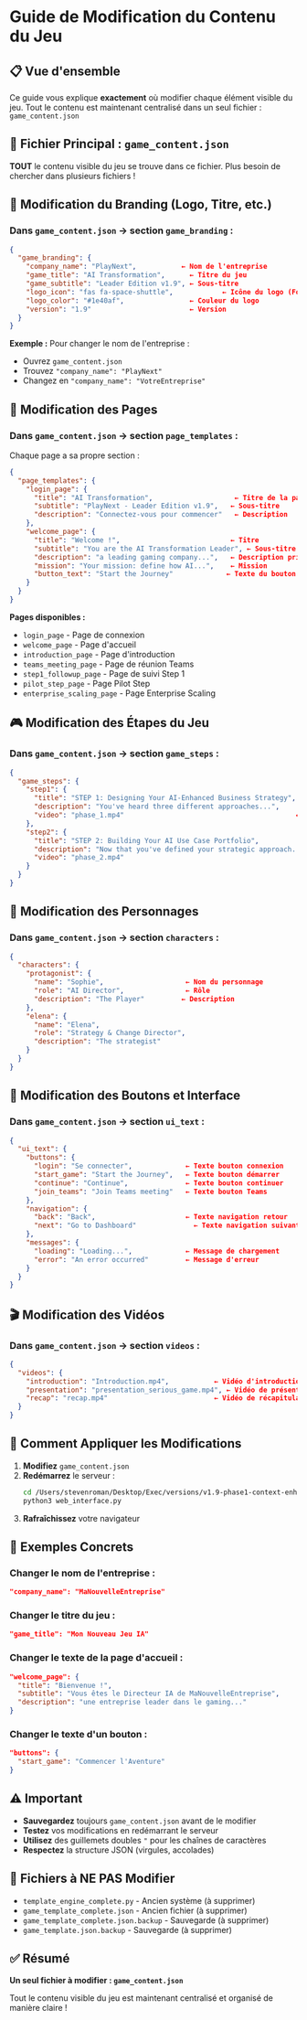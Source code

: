# Guide de Modification du Contenu du Jeu

## 📋 Vue d'ensemble

Ce guide vous explique **exactement** où modifier chaque élément visible du jeu. Tout le contenu est maintenant centralisé dans un seul fichier : `game_content.json`

## 🎯 Fichier Principal : `game_content.json`

**TOUT** le contenu visible du jeu se trouve dans ce fichier. Plus besoin de chercher dans plusieurs fichiers !

## 🏢 Modification du Branding (Logo, Titre, etc.)

### Dans `game_content.json` → section `game_branding` :

```json
{
  "game_branding": {
    "company_name": "PlayNext",           ← Nom de l'entreprise
    "game_title": "AI Transformation",      ← Titre du jeu
    "game_subtitle": "Leader Edition v1.9", ← Sous-titre
    "logo_icon": "fas fa-space-shuttle",            ← Icône du logo (FontAwesome)
    "logo_color": "#1e40af",                ← Couleur du logo
    "version": "1.9"                        ← Version
  }
}
```

**Exemple :** Pour changer le nom de l'entreprise :
- Ouvrez `game_content.json`
- Trouvez `"company_name": "PlayNext"`
- Changez en `"company_name": "VotreEntreprise"`

## 📄 Modification des Pages

### Dans `game_content.json` → section `page_templates` :

Chaque page a sa propre section :

```json
{
  "page_templates": {
    "login_page": {
      "title": "AI Transformation",                    ← Titre de la page
      "subtitle": "PlayNext - Leader Edition v1.9",   ← Sous-titre
      "description": "Connectez-vous pour commencer"   ← Description
    },
    "welcome_page": {
      "title": "Welcome !",                           ← Titre
      "subtitle": "You are the AI Transformation Leader", ← Sous-titre
      "description": "a leading gaming company...",   ← Description principale
      "mission": "Your mission: define how AI...",    ← Mission
      "button_text": "Start the Journey"             ← Texte du bouton
    }
  }
}
```

**Pages disponibles :**
- `login_page` - Page de connexion
- `welcome_page` - Page d'accueil
- `introduction_page` - Page d'introduction
- `teams_meeting_page` - Page de réunion Teams
- `step1_followup_page` - Page de suivi Step 1
- `pilot_step_page` - Page Pilot Step
- `enterprise_scaling_page` - Page Enterprise Scaling

## 🎮 Modification des Étapes du Jeu

### Dans `game_content.json` → section `game_steps` :

```json
{
  "game_steps": {
    "step1": {
      "title": "STEP 1: Designing Your AI-Enhanced Business Strategy", ← Titre de l'étape
      "description": "You've heard three different approaches...",     ← Description
      "video": "phase_1.mp4"                                          ← Vidéo
    },
    "step2": {
      "title": "STEP 2: Building Your AI Use Case Portfolio",
      "description": "Now that you've defined your strategic approach...",
      "video": "phase_2.mp4"
    }
  }
}
```

## 👥 Modification des Personnages

### Dans `game_content.json` → section `characters` :

```json
{
  "characters": {
    "protagonist": {
      "name": "Sophie",                    ← Nom du personnage
      "role": "AI Director",               ← Rôle
      "description": "The Player"         ← Description
    },
    "elena": {
      "name": "Elena",
      "role": "Strategy & Change Director",
      "description": "The strategist"
    }
  }
}
```

## 🔘 Modification des Boutons et Interface

### Dans `game_content.json` → section `ui_text` :

```json
{
  "ui_text": {
    "buttons": {
      "login": "Se connecter",             ← Texte bouton connexion
      "start_game": "Start the Journey",   ← Texte bouton démarrer
      "continue": "Continue",              ← Texte bouton continuer
      "join_teams": "Join Teams meeting"   ← Texte bouton Teams
    },
    "navigation": {
      "back": "Back",                      ← Texte navigation retour
      "next": "Go to Dashboard"              ← Texte navigation suivant
    },
    "messages": {
      "loading": "Loading...",             ← Message de chargement
      "error": "An error occurred"         ← Message d'erreur
    }
  }
}
```

## 🎬 Modification des Vidéos

### Dans `game_content.json` → section `videos` :

```json
{
  "videos": {
    "introduction": "Introduction.mp4",           ← Vidéo d'introduction
    "presentation": "presentation_serious_game.mp4", ← Vidéo de présentation
    "recap": "recap.mp4"                          ← Vidéo de récapitulatif
  }
}
```

## 🚀 Comment Appliquer les Modifications

1. **Modifiez** `game_content.json`
2. **Redémarrez** le serveur :
   ```bash
   cd /Users/stevenroman/Desktop/Exec/versions/v1.9-phase1-context-enhanced
   python3 web_interface.py
   ```
3. **Rafraîchissez** votre navigateur

## 📝 Exemples Concrets

### Changer le nom de l'entreprise :
```json
"company_name": "MaNouvelleEntreprise"
```

### Changer le titre du jeu :
```json
"game_title": "Mon Nouveau Jeu IA"
```

### Changer le texte de la page d'accueil :
```json
"welcome_page": {
  "title": "Bienvenue !",
  "subtitle": "Vous êtes le Directeur IA de MaNouvelleEntreprise",
  "description": "une entreprise leader dans le gaming..."
}
```

### Changer le texte d'un bouton :
```json
"buttons": {
  "start_game": "Commencer l'Aventure"
}
```

## ⚠️ Important

- **Sauvegardez** toujours `game_content.json` avant de le modifier
- **Testez** vos modifications en redémarrant le serveur
- **Utilisez** des guillemets doubles `"` pour les chaînes de caractères
- **Respectez** la structure JSON (virgules, accolades)

## 🔧 Fichiers à NE PAS Modifier

- `template_engine_complete.py` - Ancien système (à supprimer)
- `game_template_complete.json` - Ancien fichier (à supprimer)
- `game_template_complete.json.backup` - Sauvegarde (à supprimer)
- `game_template.json.backup` - Sauvegarde (à supprimer)

## ✅ Résumé

**Un seul fichier à modifier : `game_content.json`**

Tout le contenu visible du jeu est maintenant centralisé et organisé de manière claire !

